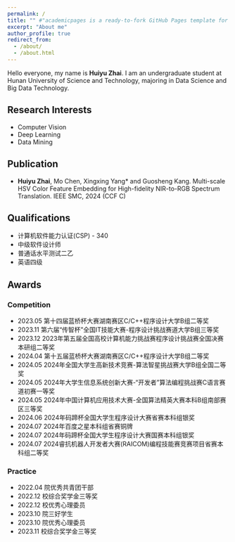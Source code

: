 ```yaml
---
permalink: /
title: "" #"academicpages is a ready-to-fork GitHub Pages template for academic personal websites"
excerpt: "About me"
author_profile: true
redirect_from: 
  - /about/
  - /about.html
---
```

Hello everyone, my name is **Huiyu Zhai**. I am an undergraduate student at Hunan University of Science and Technology, majoring in Data Science and Big Data Technology.

## Research Interests
- Computer Vision
- Deep Learning
- Data Mining

## Publication
- **Huiyu Zhai**, Mo Chen, Xingxing Yang* and Guosheng Kang. Multi-scale HSV Color Feature Embedding for High-fidelity NIR-to-RGB Spectrum Translation. IEEE SMC, 2024 (CCF C)

## Qualifications
- 计算机软件能力认证(CSP) - 340
- 中级软件设计师
- 普通话水平测试二乙
- 英语四级

## Awards
### Competition
- 2023.05 第十四届蓝桥杯大赛湖南赛区C/C++程序设计大学B组二等奖
- 2023.11 第六届“传智杯”全国IT技能大赛-程序设计挑战赛道大学B组三等奖
- 2023.12 2023年第五届全国高校计算机能力挑战赛程序设计挑战赛全国决赛本研组二等奖
- 2024.04 第十五届蓝桥杯大赛湖南赛区C/C++程序设计大学B组二等奖
- 2024.05 2024年全国大学生高新技术竞赛-算法智星挑战赛大学B组全国二等奖
- 2024.05 2024年大学生信息系统创新大赛-“开发者”算法编程挑战赛C语言赛道初赛一等奖
- 2024.05 2024年中国计算机应用技术大赛-全国算法精英大赛本科B组南部赛区三等奖
- 2024.06 2024年码蹄杯全国大学生程序设计大赛省赛本科组银奖
- 2024.07 2024年百度之星本科组省赛铜牌
- 2024.07 2024年码蹄杯全国大学生程序设计大赛国赛本科组银奖
- 2024.07 2024睿抗机器人开发者大赛(RAICOM)编程技能赛竞赛项目省赛本科组二等奖

### Practice
- 2022.04 院优秀共青团干部
- 2022.12 校综合奖学金三等奖
- 2022.12 校优秀心理委员
- 2023.10 院三好学生
- 2023.10 院优秀心理委员
- 2023.11 校综合奖学金三等奖

